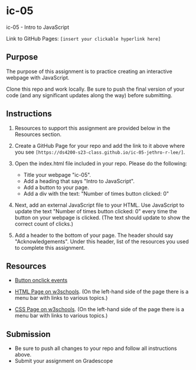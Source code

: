 # ic-05
ic-05 - Intro to JavaScript

Link to GitHub Pages: `[insert your clickable hyperlink here]`

## Purpose

The purpose of this assignment is to practice creating an interactive webpage with JavaScript.  

Clone this repo and work locally. Be sure to push the final version of your code (and any significant updates along the way) before submitting. 

## Instructions

1. Resources to support this assignment are provided below in the Resources section.  

1. Create a GitHub Page for your repo and add the link to it above where you see `[https://ds4200-s23-class.github.io/ic-05-jethro-r-lee/]`. 

1. Open the index.html file included in your repo. Please do the following: 
   - Title your webpage "ic-05". 
   - Add a heading that says "Intro to JavaScript".
   - Add a button to your page. 
   - Add a div with the text: "Number of times button clicked: 0"

1. Next, add an external JavaScript file to your HTML. Use JavaScript to update the text "Number of times button clicked: 0" every time the button on your webpage is clicked. (The text should update to show the correct count of clicks.) 

1. Add a header to the bottom of your page. The header should say "Acknowledgements". Under this header, list of the resources you used to complete this assignment.

## Resources 

* [Button onclick events](https://www.w3schools.com/jsref/event_onclick.asp)

* [HTML Page on w3schools](https://www.w3schools.com/html/default.asp). (On the left-hand side of the page there is a menu bar with links to various topics.) 

* [CSS Page on w3schools](https://www.w3schools.com/css/default.asp). (On the left-hand side of the page there is a menu bar with links to various topics.) 

## Submission

* Be sure to push all changes to your repo and follow all instructions above. 
* Submit your assignment on Gradescope   
